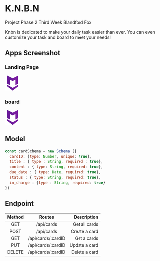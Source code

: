 # K.N.B.N
Project Phase 2 Third Week Blandford Fox

Knbn is dedicated to make your daily task easier than ever. You can even customize your task and board to meet your needs!

## Apps Screenshot

### Landing Page
![alt text](https://github.com/adam-p/markdown-here/raw/master/src/common/images/icon48.png "Logo Title Text 1")

### board
![alt text](https://github.com/adam-p/markdown-here/raw/master/src/common/images/icon48.png "Logo Title Text 1")

## Model

```js
const cardSchema = new Schema ({
  cardID: {type: Number, unique: true},
  title : { type : String, required : true},
  content : { type: String, required: true},
  due_date : { type: Date, required: true},
  status : { type: String, required: true},
  in_charge : {type : String, required: true}
})
```

## Endpoint
| Method   |      Routes        | Description   |
|:--------:|:------------------:|--------------:|
| GET      |  /api/cards        | Get all cards |
| POST     |  /api/cards        | Create a card |
| GET      |  /api/cards/:cardID| Get a cards   |
| PUT      |  /api/cards/:cardID| Update a card |
| DELETE   |  /api/cards/:cardID| Delete a card |
